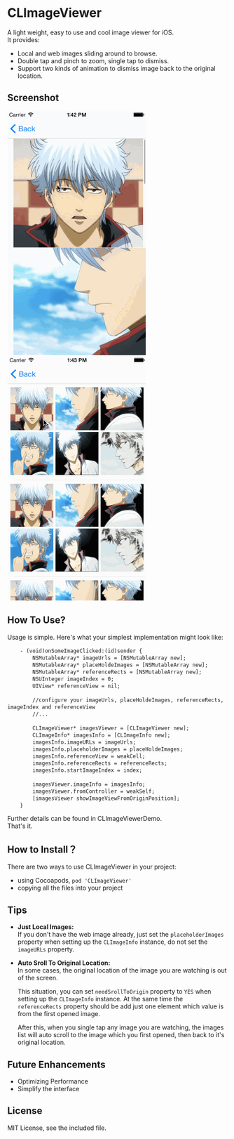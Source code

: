 CLImageViewer
======================

A light weight, easy to use and cool image viewer for iOS.  
It provides:  

- Local and web images sliding around to browse.  
- Double tap and pinch to zoom, single tap to dismiss.  
- Support two kinds of animation to dismiss image back to the original location.  

## Screenshot

![](demogif/example1.gif) ![](demogif/example2.gif)  

## How To Use?

Usage is simple. Here's what your simplest implementation might look like:   

```objc
    - (void)onSomeImageClicked:(id)sender {
        NSMutableArray* imageUrls = [NSMutableArray new];
        NSMutableArray* placeHoldeImages = [NSMutableArray new];
        NSMutableArray* referenceRects = [NSMutableArray new];
        NSUInteger imageIndex = 0;
        UIView* referenceView = nil;
        
        //configure your imageUrls, placeHoldeImages, referenceRects, imageIndex and referenceView
        //...
        
        CLImageViewer* imagesViewer = [CLImageViewer new];
        CLImageInfo* imagesInfo = [CLImageInfo new];
        imagesInfo.imageURLs = imageUrls;
        imagesInfo.placeholderImages = placeHoldeImages;
        imagesInfo.referenceView = weakCell;
        imagesInfo.referenceRects = referenceRects;
        imagesInfo.startImageIndex = index;
        
        imagesViewer.imageInfo = imagesInfo;
        imagesViewer.fromController = weakSelf;
        [imagesViewer showImageViewFromOriginPosition];
	}
```

Further details can be found in CLImageViewerDemo.  
That's it.  

## How to Install？

There are two ways to use CLImageViewer in your project:  

- using Cocoapods, `pod 'CLImageViewer'`  
- copying all the files into your project  

## Tips

- **Just Local Images:**   
	If you don't have the web image already, just set the `placeholderImages` property when setting up the `CLImageInfo` instance, do not set the `imageURLs` property.  

- **Auto Sroll To Original Location:**  
	In some cases, the original location of the image you are watching is out of the screen.   

	This situation, you can set `needSrollToOrigin` property to `YES` when setting up the `CLImageInfo` instance. At the same time the `referenceRects` property should be add just one element which value is from the first opened image.  

	After this, when you single tap any image you are watching, the images list will auto scroll to the image which you first opened, then back to it's original location.  

## Future Enhancements

- Optimizing Performance  
- Simplify the interface  

## License

MIT License, see the included file.  
